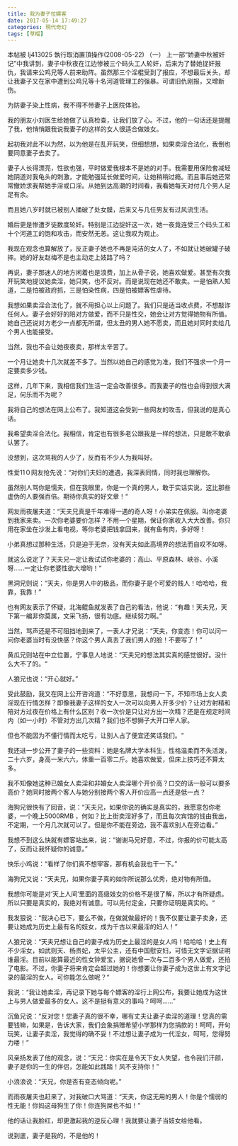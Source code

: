 ```yaml
---
title: 我为妻子拉嫖客
date: 2017-05-14 17:49:27
categories: 現代奇幻
tags: [草榴]
---
```

本帖被 lj413025 執行取消置頂操作(2008-05-22)
（一）
上一部“娇妻中秋被奸记”中我讲到，妻子中秋夜在江边惨被三个码头工人轮奸，后来为了替她捉奸报仇，我请来公鸡兄等人前来助阵。虽然那三个淫棍受到了报应，不想最后关头，却让我妻子又在家中遭到公鸡兄等十名河道管理工的强暴。可谓旧仇刚报，又增新伤。

为防妻子染上性病，我不得不带妻子上医院体验。

我的朋友小刘医生给她做了认真检查，让我们放了心。不过，他的一句话还是提醒了我，他悄悄跟我说我妻子的这样的女人很适合做妓女。

起初我对此不以为然，以为他是在乱开玩笑，但细想想，如果卖淫合法化，我倒也要同意妻子去卖了。

妻子人长得漂亮，性欲也强，平时做爱我根本不是她的对手。我需要用保险套减轻她阴道对我龟头的刺激，才能勉强延长做爱时间，让她稍稍过瘾。而且事后她还常常撤娇求我帮她手淫或口淫。从她到达高潮的时间看，我看她每天对付几个男人足足有余。

而且她八岁时就已被别人捅破了处女膜，后来又与几任男友有过风流生活。

婚后更是惨遭歹徒数度轮奸。特别是江边捉奸这一次，她一夜竟连受三个码头工和十个河道工的饱和攻击，而安然无恙。这让我叹为观止。

我现在观念也算解放了，反正妻子她也不再是沌洁的女人了，不如就让她破罐子破摔。她的好友赵梅不是也主动走上妓路了吗？

再说，妻子那迷人的地方闲着也是浪费，加上从骨子说，她喜欢做爱。甚至有次我开玩笑地提议她卖淫，她只笑，也不反对。而是说现在她还不敢卖。一是怕熟人知道，二是怕被政府抓，三是怕染性病，四是怕被嫖客性虐待。

我想如果卖淫合法化了，就不用担心以上问题了。我们只是适当收点费，不想敲诈任何人。妻子会好好的陪对方做爱，而不只是性交，她会让对方觉得她物有所值。她自己还说对方老少一点都无所谓，但太丑的男人她不愿卖，而且她对同时卖给几个男人也能接受。

当然，我也不会让她夜夜卖，那样太辛苦了。

一个月让她卖十几次就差不多了。当然以她自己的感觉为准，我们不强求一个月一定要卖多少钱。

这样，几年下来，我相信我们生活一定会改善很多。而我妻子的性也会得到很大满足，何乐而不为呢？

我将自己的想法在网上公布了。我知道这会受到一些网友的攻击，但我说的是真心话。

我希望卖淫合法化。我相信，肯定也有很多老公跟我是一样的想法，只是敢不敢承认罢了。

没想到，这次骂我的人少了，反而有不少人为我叫好。

性爱11０网友抢先说：“对你们夫妇的遭遇，我深表同情，同时我也理解你。

虽然别人骂你是懦夫，但在我眼里，你是一个真的男人，敢于实话实说，这比那些虚伪的人要强百倍。期待你真实的好文章！“

网友雨夜屠夫道：“天夫兄真是千年难得一遇的奇人呀！小弟实在佩服。叫你老婆到我家来卖。一次你老婆要价怎样？不用一个星期，保证你家收入大大改善。你只用在家坐在沙发上看电视，等你老婆把钱拿回来，就有鱼有肉，多好呀！

小弟真想过那种生活，只是迫于无奈，没有天夫如此高境界的想法而自叹不如呀。

就这么说定了？天夫兄一定让我试试你老婆的：高山、平原森林、峡谷、小溪呀……一定让你老婆性欲大增哟！“

黑洞兄则说：“天夫，你是男人中的极品，而你妻子是个可爱的贱人！哈哈哈，我靠，我靠！”

也有网友表示了怀疑，北海鲲鱼就发表了自己的看法，他说：“有趣！天夫兄，天下第一编非你莫属，文采飞扬，很有功底。继续努力啊。”

当然，骂声还是不可阻挡地到来了，一表人才兄说：“天夫，你变态！你可以问一问你老婆当时有没快感？你这个男人真丢了我们男人的脸！不要写了！”

黄瓜兄则站在中立位置，宁事息人地说：“天夫兄的想法其实真的感觉很好。没什么大不了的。“

人狼兄也说：“开心就好。”

受此鼓励，我又在网上公开咨询道：“不好意思，我想问一下，不知市场上女人卖淫现在行情怎样？即像我妻子这样的女人一次可以向男人开多少价？让对方射精和陪对方过夜在价格上有什么区别？收一次价是只让对方出一次精？还是在规定时间内（如一小时）不管对方出几次精？我们也不想狮子大开口宰人家。

但也不能因为不懂行情而太吃亏，让别人占了便宜还笑话我们。“

我还进一步公开了妻子的一些资料：她是名牌大学本科生，性格温柔而不失活泼，二十六岁，身高一米六六，体重一百零二斤。她喜欢做爱，但床上技巧还不算太多。

我不知像她这种已婚女人卖淫和非婚女人卖淫哪个开价高？口交的话一般可以要多高价？她同时接两个客人与她分别接两个客人开价应高一点还是低一点？

海狗兄很快有了回音，说：“天夫兄，如果你说的确实是真实的，我愿意包你老婆，一个晚上5000RMB ，何如？比上街卖淫好多了，而且每次宾馆的钱由我出，不定期，一个月几次就可以了。但是你不能在旁边，我不喜欢别人在旁边看。”

我想不到这么快就有嫖客站出来，说：“谢谢马兄好意，不过，你报的价可能太高了，反而让我怀疑你的诚意。”

快乐小鸡说：“看样了你们真不想宰客，那有机会我也干一下。”

海狗兄又说：“天夫兄，如果你妻子真的如你所说那么优秀，绝对物有所值。

我想你可能是对‘天上人间’里面的高级妓女的价格不是很了解，所以才有所疑虑。所以只要是真实的，我绝对有诚意。可以先付定金，只要你证明是真实的。“

我发狠说：“我决心已下，要么不做，在做就做最好的！我不仅要让妻子卖身，还要让她成为历史上最有名的妓女，成为千古以来最淫的妇人！”

人狼兄说：“天夫兄想让自己的妻子成为历史上最淫的是女人吗！哈哈哈！史上有不少淫女，如武则天、杨贵妃，太平公主，还有中国慰安妇，可惜无文字证据证明谁最淫。目前以能算最近的性女钟爱宝，据说她曾一次与二百多个男人做爱，还拍了电影。不过，你妻子将来肯定会超过她的！你想要让你妻子成为这世上有文字记录的最淫的女人。可你能怎么做呢？“

我说：“我让她卖淫，再记录下她与每个嫖客的淫行上网公布，我要让她成为这世上与男人做爱最多的女人。这不是挺有意义的事吗？呵呵……”

沉鱼兄说：“反对您！您妻子真的很不幸，哪有丈夫让妻子卖淫的道理！您真的需要钱嘛，如果是，告诉大家，我们会象捐赠希望小学那样为您捐款的！呵呵，开句玩笑，让妻子卖淫，我觉得的确不妥！不过想让妻子成为一代淫女，呵呵，您得努力喽！”

风亲扬发表了他的观念，说：“天兄：你实在是令天下女人失望，也令我们汗颜，妻子是你的一生的伴侣，怎能如此践踏！风不支持你！”

小浪浪说：“天兄，你是否有变态倾向呢。”

而雨夜屠夫也赶来了，对我破口大骂道：“天夫，你这无用的男人！你是个懦弱的性无能！你妈这母狗生了你！你连狗屎也不如！”

他的话让我脸红，却更激起我的逆反心理！我就要让妻子当妓女给他看。

说到底，妻子是我的，不是他的！